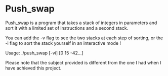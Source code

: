 # Push_swap

Push_swap is a program that takes a stack of integers in parameters and sort it with a limited set of instructions and a second stack.

You can add the -v flag to see the two stacks at each step of sorting, or the -i flag to sort the stack yourself in an interactive mode !

Usage: ./push_swap [-vi] [0 15 -42...]

Please note that the subject provided is different from the one I had when I have achieved this project.

